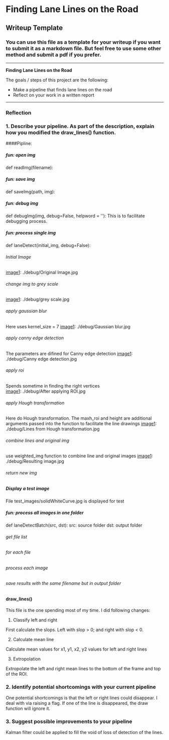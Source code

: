 # **Finding Lane Lines on the Road** 

## Writeup Template

### You can use this file as a template for your writeup if you want to submit it as a markdown file. But feel free to use some other method and submit a pdf if you prefer.

---

**Finding Lane Lines on the Road**

The goals / steps of this project are the following:
* Make a pipeline that finds lane lines on the road
* Reflect on your work in a written report


[//]: # (Image References)

[image1]: ./examples/grayscale.jpg "Grayscale"

---

### Reflection

### 1. Describe your pipeline. As part of the description, explain how you modified the draw_lines() function.

####Pipline:
##### fun: open img
def readImg(filename):
##### fun: save img
def saveImg(path, img):
##### fun: debug img
def debugImg(img, debug=False, helpword = ''):
This is to facilitate debugging process.        
##### fun: process single img
def laneDetect(initial_img, debug=False): 
###### Initial Image
[image1]: ./debug/Original Image.jpg
###### change img to grey scale    
[image1]: ./debug/grey scale.jpg
###### apply gaussian blur
Here uses kernel_size = 7
[image1]: ./debug/Gaussian blur.jpg
###### apply canny edge detection
The parameters are difined for Canny edge detection
[image1]: ./debug/Canny edge detection.jpg    
###### apply roi   
Spends sometime in finding the right vertices  
[image1]: ./debug/After applying ROI.jpg

###### apply Hough transformation    
Here do Hough transformation. The maxh_roi and height are additional arguments passed into the function to facilitate the line drawings
[image1]: ./debug/Lines from Hough transformation.jpg
###### combine lines and original img
use weighted_img function to combine line and original images
[image1]: ./debug/Resulting image.jpg
###### return new img

##### Display a test image
File test_images/solidWhiteCurve.jpg is displayed for test 
##### fun: process all images in one folder
def laneDetectBatch(src, dst):
src: source folder
dst: output folder
###### get file list

###### for each file

###### process each image
        
###### save results with the same filename but in output folder
        

#### draw_lines()
This file is the one spending most of my time. I did following changes:

1. Classify left and right

First calculate the slops. Left with slop > 0; and right with slop < 0.

2. Calculate mean line


Calculate mean values for x1, y1, x2, y2 values for left and right lines

3. Extropolation

Extropolate the left and right mean lines to the bottom of the frame and top of the ROI. 



### 2. Identify potential shortcomings with your current pipeline


One potential shortcomings is that the left or right lines could disappear. I deal with via raising a flag. If one of the line is disappeared, the draw function will ignore it. 


### 3. Suggest possible improvements to your pipeline

Kalman filter could be applied to fill the void of loss of detection of the lines.

